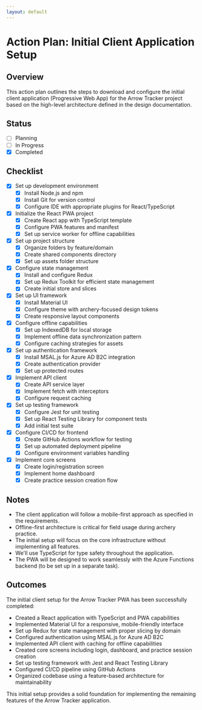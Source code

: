 ```yaml
---
layout: default
---
```

# Action Plan: Initial Client Application Setup

## Overview
This action plan outlines the steps to download and configure the initial client application (Progressive Web App) for the Arrow Tracker project based on the high-level architecture defined in the design documentation.

## Status
- [ ] Planning
- [ ] In Progress
- [x] Completed

## Checklist
- [x] Set up development environment
  - [x] Install Node.js and npm
  - [x] Install Git for version control
  - [x] Configure IDE with appropriate plugins for React/TypeScript
- [x] Initialize the React PWA project
  - [x] Create React app with TypeScript template
  - [x] Configure PWA features and manifest
  - [x] Set up service worker for offline capabilities
- [x] Set up project structure
  - [x] Organize folders by feature/domain
  - [x] Create shared components directory
  - [x] Set up assets folder structure
- [x] Configure state management
  - [x] Install and configure Redux
  - [x] Set up Redux Toolkit for efficient state management
  - [x] Create initial store and slices
- [x] Set up UI framework
  - [x] Install Material UI
  - [x] Configure theme with archery-focused design tokens
  - [x] Create responsive layout components
- [x] Configure offline capabilities
  - [x] Set up IndexedDB for local storage
  - [x] Implement offline data synchronization pattern
  - [x] Configure caching strategies for assets
- [x] Set up authentication framework
  - [x] Install MSAL.js for Azure AD B2C integration
  - [x] Create authentication provider
  - [x] Set up protected routes
- [x] Implement API client
  - [x] Create API service layer
  - [x] Implement fetch with interceptors
  - [x] Configure request caching
- [x] Set up testing framework
  - [x] Configure Jest for unit testing
  - [x] Set up React Testing Library for component tests
  - [x] Add initial test suite
- [x] Configure CI/CD for frontend
  - [x] Create GitHub Actions workflow for testing
  - [x] Set up automated deployment pipeline
  - [x] Configure environment variables handling
- [x] Implement core screens
  - [x] Create login/registration screen
  - [x] Implement home dashboard
  - [x] Create practice session creation flow

## Notes
- The client application will follow a mobile-first approach as specified in the requirements.
- Offline-first architecture is critical for field usage during archery practice.
- The initial setup will focus on the core infrastructure without implementing all features.
- We'll use TypeScript for type safety throughout the application.
- The PWA will be designed to work seamlessly with the Azure Functions backend (to be set up in a separate task).

## Outcomes
The initial client setup for the Arrow Tracker PWA has been successfully completed:

- Created a React application with TypeScript and PWA capabilities
- Implemented Material UI for a responsive, mobile-friendly interface
- Set up Redux for state management with proper slicing by domain
- Configured authentication using MSAL.js for Azure AD B2C
- Implemented API client with caching for offline capabilities
- Created core screens including login, dashboard, and practice session creation
- Set up testing framework with Jest and React Testing Library
- Configured CI/CD pipeline using GitHub Actions
- Organized codebase using a feature-based architecture for maintainability

This initial setup provides a solid foundation for implementing the remaining features of the Arrow Tracker application.
